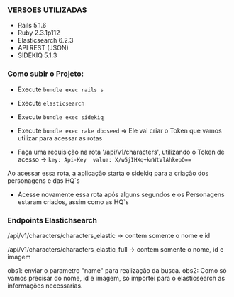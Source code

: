 ### VERSOES UTILIZADAS
* Rails 5.1.6
* Ruby 2.3.1p112
* Elasticsearch 6.2.3
* API REST (JSON)
* SIDEKIQ 5.1.3

### Como subir o Projeto:
* Execute ```bundle exec rails s```
* Execute ```elasticsearch```
* Execute ```bundle exec sidekiq```

* Execute ```bundle exec rake db:seed``` => Ele vai criar o Token que vamos utilizar para acessar as rotas
* Faça uma requisição na rota '/api/v1/characters', utilizando o Token de acesso -> ```key: Api-Key  value: X/w5jIHXq+krWtVlAhkepQ==```

Ao acessar essa rota, a aplicação starta o sidekiq para a criação dos personagens e das HQ`s

* Acesse novamente essa rota após alguns segundos e os Personagens estaram criados, assim como as HQ`s

### Endpoints Elastichsearch

/api/v1/characters/characters_elastic -> contem somente o nome e id

/api/v1/characters/characters_elastic_full -> contem somente o nome, id e imagem

obs1: enviar o parametro "name" para realização da busca.
obs2: Como só vamos precisar do nome, id e imagem, só importei para o elasticsearch as informações necessarias.
